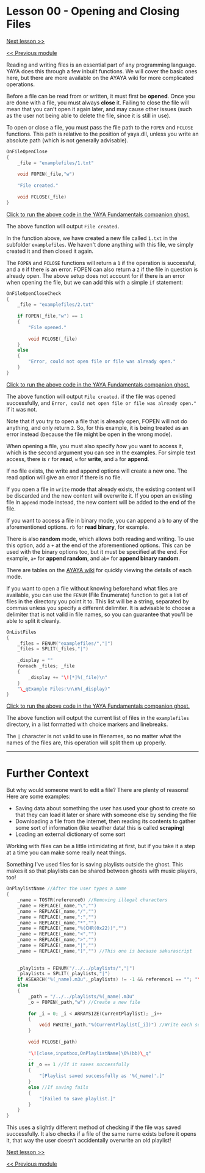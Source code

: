 # Lesson 00 - Opening and Closing Files

[Next lesson >>](https://github.com/Zichqec/YAYA_Fundamentals/blob/main/Module%2006%20-%20File%20Management/01%20-%20Reading%20Files.md)

[<< Previous module](https://github.com/Zichqec/YAYA_Fundamentals/blob/main/Module%2005%20-%20Common%20Functions/05%20-%20EVAL.md)

Reading and writing files is an essential part of any programming language. YAYA does this through a few inbuilt functions. We will cover the basic ones here, but there are more available on the AYAYA wiki for more complicated operations.

Before a file can be read from or written, it must first be **opened**. Once you are done with a file, you must always **close** it. Failing to close the file will mean that you can't open it again later, and may cause other issues (such as the user not being able to delete the file, since it is still in use).

To open or close a file, you must pass the file path to the `FOPEN` and `FCLOSE` functions. This path is relative to the position of yaya.dll, unless you write an absolute path (which is not generally advisable).

```c
OnFileOpenClose
{
	_file = "examplefiles/1.txt"
	
	void FOPEN(_file,"w")
	
	"File created."
	
	void FCLOSE(_file)
}
```

[Click to run the above code in the YAYA Fundamentals companion ghost.](https://zichqec.github.io/s-the-skeleton/jump.html?url=x-ukagaka-link%3Atype%3Devent%26ghost%3DYAYA%20Fundamentals%26info%3DOnExample.M6.L0.FileOpenClose)

The above function will output `File created.`

In the function above, we have created a new file called `1.txt` in the subfolder `examplefiles`. We haven't done anything with this file, we simply created it and then closed it again.

The `FOPEN` and `FCLOSE` functions will return a `1` if the operation is successful, and a `0` if there is an error. FOPEN can also return a `2` if the file in question is already open. The above setup does not account for if there is an error when opening the file, but we can add this with a simple `if` statement:

```c
OnFileOpenCloseCheck
{
	_file = "examplefiles/2.txt"
	
	if FOPEN(_file,"w") == 1
	{
		"File opened."
		
		void FCLOSE(_file)
	}
	else
	{
		"Error, could not open file or file was already open."
	}
}
```

[Click to run the above code in the YAYA Fundamentals companion ghost.](https://zichqec.github.io/s-the-skeleton/jump.html?url=x-ukagaka-link%3Atype%3Devent%26ghost%3DYAYA%20Fundamentals%26info%3DOnExample.M6.L0.FileOpenCloseCheck)

The above function will output `File created.` if the file was opened successfully, and `Error, could not open file or file was already open."` if it was not.

Note that if you try to open a file that is already open, FOPEN will not do anything, and only return `2`. So, for this example, it is being treated as an error instead (because the file might be open in the wrong mode).


When opening a file, you must also specify *how* you want to access it, which is the second argument you can see in the examples. For simple text access, there is `r` for **read**, `w` for **write**, and `a` for **append**.

If no file exists, the write and append options will create a new one. The read option will give an error if there is no file.

If you open a file in `write` mode that already exists, the existing content will be discarded and the new content will overwrite it. If you open an existing file in `append` mode instead, the new content will be added to the end of the file.

If you want to access a file in binary mode, you can append a `b` to any of the aforementioned options. `rb` for **read binary**, for example.

There is also **random** mode, which allows both reading and writing. To use this option, add a `+` at the end of the aforementioned options. This can be used with the binary options too, but it must be specified at the end. For example, `a+` for **append random**, and `ab+` for **append binary random**.

There are tables on the [AYAYA wiki](https://emily.shillest.net/ayaya/index.php?%E3%83%9E%E3%83%8B%E3%83%A5%E3%82%A2%E3%83%AB/%E9%96%A2%E6%95%B0/FOPEN) for quickly viewing the details of each mode.

If you want to open a file without knowing beforehand what files are available, you can use the `FENUM` (File Enumerate) function to get a list of files in the directory you point it to. This list will be a string, separated by commas unless you specify a different delimiter. It is advisable to choose a delimiter that is not valid in file names, so you can guarantee that you'll be able to split it cleanly.

```c
OnListFiles
{
	_files = FENUM("examplefiles/","|")
	_files = SPLIT(_files,"|")
	
	_display = ""
	foreach _files; _file
	{
		_display += "\![*]%(_file)\n"
	}
	"\_qExample Files:\n\n%(_display)"
}
```

[Click to run the above code in the YAYA Fundamentals companion ghost.](https://zichqec.github.io/s-the-skeleton/jump.html?url=x-ukagaka-link%3Atype%3Devent%26ghost%3DYAYA%20Fundamentals%26info%3DOnExample.M6.L0.ListFiles)

The above function will output the current list of files in the `examplefiles` directory, in a list formatted with choice markers and linebreaks.

The `|` character is not valid to use in filenames, so no matter what the names of the files are, this operation will split them up properly.

---

# Further Context

But why would someone want to edit a file? There are plenty of reasons! Here are some examples:

* Saving data about something the user has used your ghost to create so that they can load it later or share with someone else by sending the file
* Downloading a file from the internet, then reading its contents to gather some sort of information (like weather data! this is called **scraping**)
* Loading an external dictionary of some sort

Working with files can be a little intimidating at first, but if you take it a step at a time you can make some really neat things.

Something I've used files for is saving playlists outside the ghost. This makes it so that playlists can be shared between ghosts with music players, too!

```c
OnPlaylistName //After the user types a name
{
	_name = TOSTR(reference0) //Removing illegal characters
	_name = REPLACE(_name,"\","") 
	_name = REPLACE(_name,"/","")
	_name = REPLACE(_name,":","")
	_name = REPLACE(_name,"*","")
	_name = REPLACE(_name,"%(CHR(0x22))","")
	_name = REPLACE(_name,"<","")
	_name = REPLACE(_name,">","")
	_name = REPLACE(_name,"|","")
	_name = REPLACE(_name,"]","") //This one is because sakurascript
	
	
	_playlists = FENUM("/../../playlists/","|")
	_playlists = SPLIT(_playlists,"|")
	if ASEARCH("%(_name).m3u",_playlists) != -1 && reference1 == ""; "\![raise,OnPlaylistOverwrite,%(_name),are you sure]\e"
	else
	{
		_path = "/../../playlists/%(_name).m3u"
		_o = FOPEN(_path,"w") //Create a new file
		
		for _i = 0; _i < ARRAYSIZE(CurrentPlaylist); _i++
		{
			void FWRITE(_path,"%(CurrentPlaylist[_i])") //Write each song's file path
		}
		
		void FCLOSE(_path)
		
		"\![close,inputbox,OnPlaylistName]\0%(bb)\_q"
		--
		if _o == 1 //If it saves successfully
		{
			"[Playlist saved successfully as '%(_name)'.]"
		}
		else //If saving fails
		{
			"[Failed to save playlist.]"
		}
	}
}
```

This uses a slightly different method of checking if the file was saved successfully. It also checks if a file of the same name exists before it opens it, that way the user doesn't accidentally overwrite an old playlist!

[Next lesson >>](https://github.com/Zichqec/YAYA_Fundamentals/blob/main/Module%2006%20-%20File%20Management/01%20-%20Reading%20Files.md)

[<< Previous module](https://github.com/Zichqec/YAYA_Fundamentals/blob/main/Module%2005%20-%20Common%20Functions/05%20-%20EVAL.md)